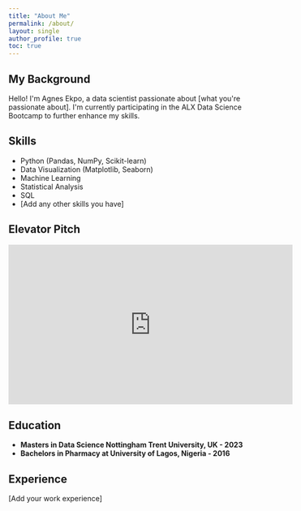 ```yaml
---
title: "About Me"
permalink: /about/
layout: single
author_profile: true
toc: true
---
```


## My Background

Hello! I'm Agnes Ekpo, a data scientist passionate about [what you're passionate about]. I'm currently participating in the ALX Data Science Bootcamp to further enhance my skills.

## Skills

- Python (Pandas, NumPy, Scikit-learn)
- Data Visualization (Matplotlib, Seaborn)
- Machine Learning
- Statistical Analysis
- SQL
- [Add any other skills you have]

## Elevator Pitch

<iframe width="560" height="315" src="https://www.youtube.com/embed/YOUR_VIDEO_ID" frameborder="0" allow="accelerometer; autoplay; clipboard-write; encrypted-media; gyroscope; picture-in-picture" allowfullscreen></iframe>

## Education

- **Masters in Data Science Nottingham Trent University, UK - 2023**
- **Bachelors in Pharmacy at University of Lagos, Nigeria - 2016**

## Experience

[Add your work experience]
